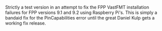 Strictly a test version in an attempt to fix the FPP VastFMT installation failures for FPP versions 9.1 and 9.2 using Raspberry Pi's.  This is simply a bandaid fix for the PinCapabilities error until the great Daniel Kulp gets a working fix release.
